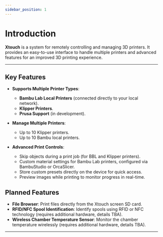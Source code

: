 ```yaml
---
sidebar_position: 1
---
```


# Introduction

**Xtouch** is a system for remotely controlling and managing 3D printers. It provides an easy-to-use interface to handle multiple printers and advanced features for an improved 3D printing experience.

---

## Key Features

- **Supports Multiple Printer Types**:

  - **Bambu Lab Local Printers** (connected directly to your local network).
  - **Klipper Printers**.
  - **Prusa Support** (in development).

- **Manage Multiple Printers**:

  - Up to 10 Klipper printers.
  - Up to 10 Bambu local printers.

- **Advanced Print Controls**:

  - Skip objects during a print job (for BBL and Klipper printers).
  - Custom material settings for Bambu Lab printers, configured via BambuStudio or OrcaSlicer.
  - Store custom presets directly on the device for quick access.
  - Preview images while printing to monitor progress in real-time.

## Planned Features

- **File Browser**: Print files directly from the Xtouch screen SD card.
- **RFID/NFC Spool Identification**: Identify spools using RFID or NFC technology (requires additional hardware, details TBA).
- **Wireless Chamber Temperature Sensor**: Monitor the chamber temperature wirelessly (requires additional hardware, details TBA).

---
